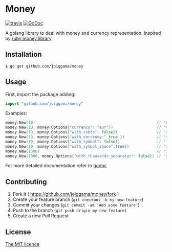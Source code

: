 # Money

[![travis](https://travis-ci.org/joiggama/money.svg)](https://travis-ci.org/joiggama/money)
[![GoDoc](https://godoc.org/github.com/joiggama/money?status.svg)](https://godoc.org/github.com/joiggama/money)

A golang library to deal with money and currency representation.
Inspired by [ruby money library](http://rubymoney.github.io/money).

## Installation

    $ go get github.com/joiggama/money

## Usage

First, import the package adding:

```go
import "github.com/joiggama/money"
```

Examples:

```go
money.New(10)                                                     // "$10.00"
money.New(10, money.Options{"currency": "eur"})                   // "€10.00"
money.New(10, money.Options{"with_cents": false})                 // "$10"
money.New(10, money.Options{"with_currency:" true })              // "$10.00 USD"
money.New(10, money.Options{"with_symbol": false})                // "10.00"
money.New(10, money.Options{"with_symbol_space":true})            // "$ 10.00"
money.New(1000)                                                   // "$1,000.00"
money.New(1000, money.Options{"with_thousands_separator": false}) // "$1000.00"
```

For more detailed documentation refer to [godoc](http://godoc.org/github.com/joiggama/money)

## Contributing

1. Fork it ( https://github.com/joiggama/money/fork )
2. Create your feature branch (`git checkout -b my-new-feature`)
3. Commit your changes (`git commit -am 'Add some feature'`)
4. Push to the branch (`git push origin my-new-feature`)
5. Create a new Pull Request

## License

[The MIT licence](LICENSE.md)
